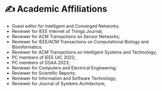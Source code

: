 
# ✍ Academic Affiliations 

- Guest editor for Intelligent and Converged Networks;
- Reviewer for IEEE Internet of Things Journal;
- Reviewer for ACM Transactions on Sensor Networks;
- Reviewer for IEEE/ACM Transactions on Computational Biology and Bioinformatics;
- Reviewer for ACM Transactions on Intelligent Systems and Technology;
- PC members of IEEE UIC 2022;
- PC members of DSAA 2023;
- Reviewer for Computers and Electrical Engineering;
- Reviewer for Scientific Reports;
- Reviewer for Information and Software Technology;
- Reviewer for Journal of Systems Architecture;
